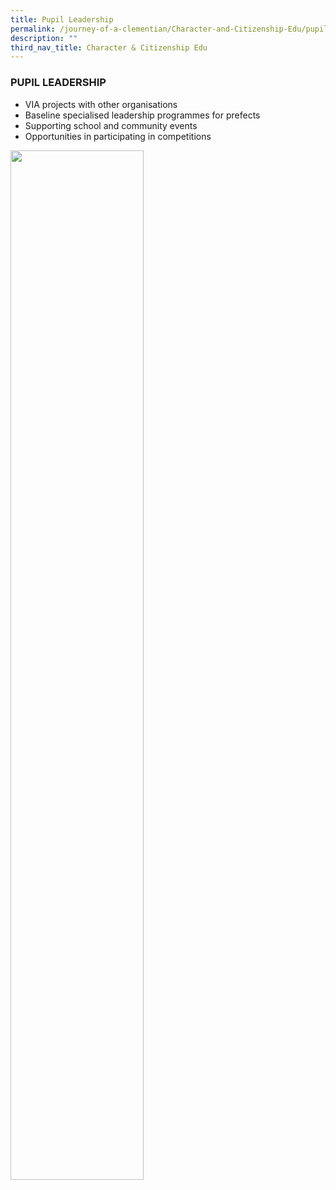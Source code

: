 ```yaml
---
title: Pupil Leadership
permalink: /journey-of-a-clementian/Character-and-Citizenship-Edu/pupil-leadership/
description: ""
third_nav_title: Character & Citizenship Edu
---
```

### PUPIL LEADERSHIP
*   VIA projects with other organisations
*   Baseline specialised leadership programmes for prefects
*   Supporting school and community events
*   Opportunities in participating in competitions

<img src="/images/PUPIL%20LEADERSHIP.gif" 
     style="width:65%">